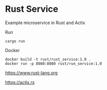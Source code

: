 # Rust Service

Example microservice in Rust and Actix

Run
```
cargo run
```

Docker
```
docker build -t rust/rust_service:1.0 .
docker run -p 8080:8080 rust/run_service:1.0
```

https://www.rust-lang.org

https://actix.rs
